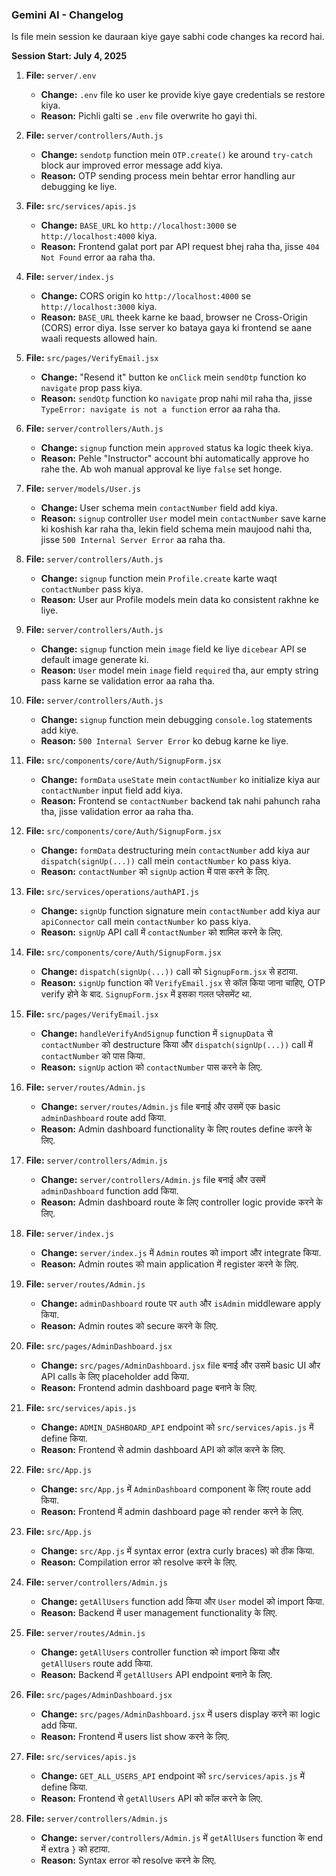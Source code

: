 ### **Gemini AI - Changelog**

Is file mein session ke dauraan kiye gaye sabhi code changes ka record hai.

**Session Start: July 4, 2025**

1.  **File:** `server/.env`
    *   **Change:** `.env` file ko user ke provide kiye gaye credentials se restore kiya.
    *   **Reason:** Pichli galti se `.env` file overwrite ho gayi thi.

2.  **File:** `server/controllers/Auth.js`
    *   **Change:** `sendotp` function mein `OTP.create()` ke around `try-catch` block aur improved error message add kiya.
    *   **Reason:** OTP sending process mein behtar error handling aur debugging ke liye.

3.  **File:** `src/services/apis.js`
    *   **Change:** `BASE_URL` ko `http://localhost:3000` se `http://localhost:4000` kiya.
    *   **Reason:** Frontend galat port par API request bhej raha tha, jisse `404 Not Found` error aa raha tha.

4.  **File:** `server/index.js`
    *   **Change:** CORS origin ko `http://localhost:4000` se `http://localhost:3000` kiya.
    *   **Reason:** `BASE_URL` theek karne ke baad, browser ne Cross-Origin (CORS) error diya. Isse server ko bataya gaya ki frontend se aane waali requests allowed hain.

5.  **File:** `src/pages/VerifyEmail.jsx`
    *   **Change:** "Resend it" button ke `onClick` mein `sendOtp` function ko `navigate` prop pass kiya.
    *   **Reason:** `sendOtp` function ko `navigate` prop nahi mil raha tha, jisse `TypeError: navigate is not a function` error aa raha tha.

6.  **File:** `server/controllers/Auth.js`
    *   **Change:** `signup` function mein `approved` status ka logic theek kiya.
    *   **Reason:** Pehle "Instructor" account bhi automatically approve ho rahe the. Ab woh manual approval ke liye `false` set honge.

7.  **File:** `server/models/User.js`
    *   **Change:** User schema mein `contactNumber` field add kiya.
    *   **Reason:** `signup` controller `User` model mein `contactNumber` save karne ki koshish kar raha tha, lekin field schema mein maujood nahi tha, jisse `500 Internal Server Error` aa raha tha.

8.  **File:** `server/controllers/Auth.js`
    *   **Change:** `signup` function mein `Profile.create` karte waqt `contactNumber` pass kiya.
    *   **Reason:** User aur Profile models mein data ko consistent rakhne ke liye.

9.  **File:** `server/controllers/Auth.js`
    *   **Change:** `signup` function mein `image` field ke liye `dicebear` API se default image generate ki.
    *   **Reason:** `User` model mein `image` field `required` tha, aur empty string pass karne se validation error aa raha tha.

10. **File:** `server/controllers/Auth.js`
    *   **Change:** `signup` function mein debugging `console.log` statements add kiye.
    *   **Reason:** `500 Internal Server Error` ko debug karne ke liye.

11. **File:** `src/components/core/Auth/SignupForm.jsx`
    *   **Change:** `formData` `useState` mein `contactNumber` ko initialize kiya aur `contactNumber` input field add kiya.
    *   **Reason:** Frontend se `contactNumber` backend tak nahi pahunch raha tha, jisse validation error aa raha tha.

12. **File:** `src/components/core/Auth/SignupForm.jsx`
    *   **Change:** `formData` destructuring mein `contactNumber` add kiya aur `dispatch(signUp(...))` call mein `contactNumber` ko pass kiya.
    *   **Reason:** `contactNumber` को `signUp` action में पास करने के लिए.

13. **File:** `src/services/operations/authAPI.js`
    *   **Change:** `signUp` function signature mein `contactNumber` add kiya aur `apiConnector` call mein `contactNumber` ko pass kiya.
    *   **Reason:** `signUp` API call में `contactNumber` को शामिल करने के लिए.

14. **File:** `src/components/core/Auth/SignupForm.jsx`
    *   **Change:** `dispatch(signUp(...))` call को `SignupForm.jsx` से हटाया.
    *   **Reason:** `signUp` function को `VerifyEmail.jsx` से कॉल किया जाना चाहिए, OTP verify होने के बाद. `SignupForm.jsx` में इसका गलत प्लेसमेंट था.

15. **File:** `src/pages/VerifyEmail.jsx`
    *   **Change:** `handleVerifyAndSignup` function में `signupData` से `contactNumber` को destructure किया और `dispatch(signUp(...))` call में `contactNumber` को पास किया.
    *   **Reason:** `signUp` action को `contactNumber` पास करने के लिए.

16. **File:** `server/routes/Admin.js`
    *   **Change:** `server/routes/Admin.js` file बनाई और उसमें एक basic `adminDashboard` route add किया.
    *   **Reason:** Admin dashboard functionality के लिए routes define करने के लिए.

17. **File:** `server/controllers/Admin.js`
    *   **Change:** `server/controllers/Admin.js` file बनाई और उसमें `adminDashboard` function add किया.
    *   **Reason:** Admin dashboard route के लिए controller logic provide करने के लिए.

18. **File:** `server/index.js`
    *   **Change:** `server/index.js` में `Admin` routes को import और integrate किया.
    *   **Reason:** Admin routes को main application में register करने के लिए.

19. **File:** `server/routes/Admin.js`
    *   **Change:** `adminDashboard` route पर `auth` और `isAdmin` middleware apply किया.
    *   **Reason:** Admin routes को secure करने के लिए.

20. **File:** `src/pages/AdminDashboard.jsx`
    *   **Change:** `src/pages/AdminDashboard.jsx` file बनाई और उसमें basic UI और API calls के लिए placeholder add किया.
    *   **Reason:** Frontend admin dashboard page बनाने के लिए.

21. **File:** `src/services/apis.js`
    *   **Change:** `ADMIN_DASHBOARD_API` endpoint को `src/services/apis.js` में define किया.
    *   **Reason:** Frontend से admin dashboard API को कॉल करने के लिए.

22. **File:** `src/App.js`
    *   **Change:** `src/App.js` में `AdminDashboard` component के लिए route add किया.
    *   **Reason:** Frontend में admin dashboard page को render करने के लिए.

23. **File:** `src/App.js`
    *   **Change:** `src/App.js` में syntax error (extra curly braces) को ठीक किया.
    *   **Reason:** Compilation error को resolve करने के लिए.

24. **File:** `server/controllers/Admin.js`
    *   **Change:** `getAllUsers` function add किया और `User` model को import किया.
    *   **Reason:** Backend में user management functionality के लिए.

25. **File:** `server/routes/Admin.js`
    *   **Change:** `getAllUsers` controller function को import किया और `getAllUsers` route add किया.
    *   **Reason:** Backend में `getAllUsers` API endpoint बनाने के लिए.

26. **File:** `src/pages/AdminDashboard.jsx`
    *   **Change:** `src/pages/AdminDashboard.jsx` में users display करने का logic add किया.
    *   **Reason:** Frontend में users list show करने के लिए.

27. **File:** `src/services/apis.js`
    *   **Change:** `GET_ALL_USERS_API` endpoint को `src/services/apis.js` में define किया.
    *   **Reason:** Frontend से `getAllUsers` API को कॉल करने के लिए.

28. **File:** `server/controllers/Admin.js`
    *   **Change:** `server/controllers/Admin.js` में `getAllUsers` function के end में extra `}` को हटाया.
    *   **Reason:** Syntax error को resolve करने के लिए.

